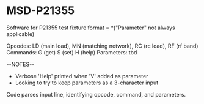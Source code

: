 # MSD-P21355
Software for P21355 test fixture
format = <Opcode> <Command> <Parameter>                       *("Parameter" not always applicable)     
  
Opcodes:  LD (main load), MN (matching network),  RC (rc load), RF (rf band)
Commands: G (get) S (set) H (help)
Parameters: tbd

--NOTES--
  - Verbose 'Help' printed when 'V' added as parameter
  - Looking to try to keep parameters as a 3-character input

<CURRENT STATUS>
  Code parses input line, identifying opcode, command, and parameters. 
